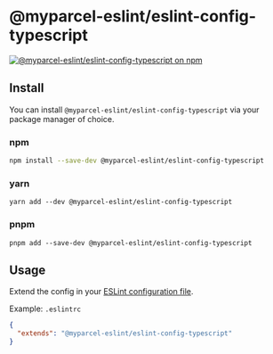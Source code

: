 # @myparcel-eslint/eslint-config-typescript

[![@myparcel-eslint/eslint-config-typescript on npm](https://img.shields.io/npm/v/@myparcel-eslint/eslint-config-typescript?style=for-the-badge)](https://npmjs.com/package/@myparcel-eslint/eslint-config-typescript)

## Install

You can install `@myparcel-eslint/eslint-config-typescript` via your package manager of choice.

### npm

```bash
npm install --save-dev @myparcel-eslint/eslint-config-typescript
```

### yarn

```shell
yarn add --dev @myparcel-eslint/eslint-config-typescript
```

### pnpm

```shell
pnpm add --save-dev @myparcel-eslint/eslint-config-typescript
```

## Usage

Extend the config in your [ESLint configuration file].

Example: `.eslintrc`

```json
{
  "extends": "@myparcel-eslint/eslint-config-typescript"
}
```

[ESLint configuration file]: https://eslint.org/docs/user-guide/configuring

